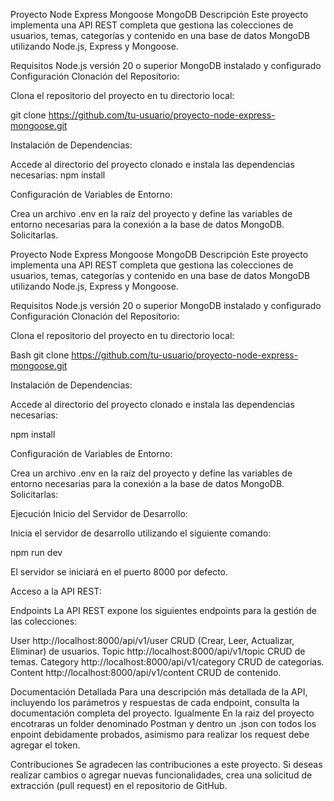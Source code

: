 Proyecto Node Express Mongoose MongoDB
Descripción
Este proyecto implementa una API REST completa que gestiona las colecciones de usuarios, temas, categorías y contenido en una base de datos MongoDB utilizando Node.js, Express y Mongoose.

Requisitos
Node.js versión 20 o superior
MongoDB instalado y configurado
Configuración
Clonación del Repositorio:

Clona el repositorio del proyecto en tu directorio local:

git clone https://github.com/tu-usuario/proyecto-node-express-mongoose.git

Instalación de Dependencias:

Accede al directorio del proyecto clonado e instala las dependencias necesarias:
npm install

Configuración de Variables de Entorno:

Crea un archivo .env en la raíz del proyecto y define las variables de entorno necesarias para la conexión a la base de datos MongoDB. Solicitarlas.


Proyecto Node Express Mongoose MongoDB
Descripción
Este proyecto implementa una API REST completa que gestiona las colecciones de usuarios, temas, categorías y contenido en una base de datos MongoDB utilizando Node.js, Express y Mongoose.

Requisitos
Node.js versión 20 o superior
MongoDB instalado y configurado
Configuración
Clonación del Repositorio:

Clona el repositorio del proyecto en tu directorio local:

Bash
git clone https://github.com/tu-usuario/proyecto-node-express-mongoose.git

Instalación de Dependencias:

Accede al directorio del proyecto clonado e instala las dependencias necesarias:

npm install

Configuración de Variables de Entorno:

Crea un archivo .env en la raíz del proyecto y define las variables de entorno necesarias para la conexión a la base de datos MongoDB. Solicitarlas:


Ejecución
Inicio del Servidor de Desarrollo:

Inicia el servidor de desarrollo utilizando el siguiente comando:

npm run dev

El servidor se iniciará en el puerto 8000 por defecto.

Acceso a la API REST:

Endpoints
La API REST expone los siguientes endpoints para la gestión de las colecciones:

User http://localhost:8000/api/v1/user
CRUD (Crear, Leer, Actualizar, Eliminar) de usuarios.
Topic http://localhost:8000/api/v1/topic
CRUD de temas.
Category http://localhost:8000/api/v1/category
CRUD de categorías.
Content http://localhost:8000/api/v1/content
CRUD de contenido.

Documentación Detallada
Para una descripción más detallada de la API, incluyendo los parámetros y respuestas de cada endpoint, consulta la documentación completa del proyecto. Igualmente En la raiz del proyecto encotraras un folder denominado Postman y dentro un .json con todos los enpoint debidamente probados, asimismo para realizar los request debe agregar el token.

Contribuciones
Se agradecen las contribuciones a este proyecto. Si deseas realizar cambios o agregar nuevas funcionalidades, crea una solicitud de extracción (pull request) en el repositorio de GitHub.




